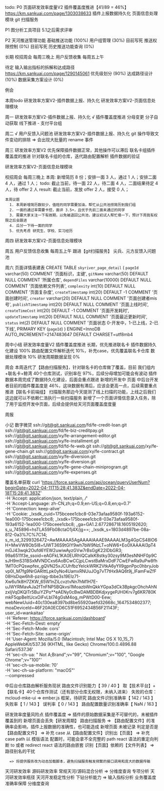 todo: 
  P0
    页面研发效率度量V2
      插件覆盖度推进【41/89 = 46%】https://km.sankuai.com/page/1303038633
      插件上报数据持久化 
      页面信息处理模块
      git 扫描服务

  P1
    图分析工具项目 5.1之后需求评审

  P2
    天河推送管理功能
      基础推送功能 (100%)
      用户组管理 (30%) 目前写死
      推送权限控制 (0%) 目前写死
      历史推送功能查询 (0%) 

  长期
    校招周会 每周三晚上
    用户反馈收集 每周五上午

  待定
    输入输出指标的拆解和达成路径 https://km.sankuai.com/page/1290145061
      优先级划分 (90%)
      达成路径设计 (10%)
      数据采集方案设计 (0%)

例会
  
本周todo
  研发效率方案V2-插件数据上报、持久化
  研发效率方案V2-页面信息处理模块

周一
  研发效率方案V2-插件数据上报、持久化
  √ 插件覆盖度推进
    分母变更
    分子自动获取
    线下推进 - 支付平台组
  
周二
  √ 用户反馈入问题池
  研发效率方案V2-插件数据上报、持久化
    git 操作导致文件变动的排除 => 会出现大批量的 rename 事件

周三
  研发效率方案V2
    优先保障插件数据正常，其他操作可以滞后
    联名卡组插件覆盖度的推进
    针对联名卡组的仓库，迭代路由配置解析
    插件数据的验证

  研发效率方案V2-页面信息处理模块

  校招周会 每周三晚上
    本周: 新增简历 8 份；安排一面 3 人，通过 1 人；安排二面 4 人，通过 1 人；
    todo: 截止当前，待一面 22 人，待二面 4 人，二面结果待定 4 人，待 offer 2 人
    result: 截止当前，发放 offer 2 人，接受 0 人；

    本周议题
      1. 本周新增简历数较少，值班的同学需要加油，帮忙从公共池捞简历到我们组
      2. 一面的通过率需要卡控，面评 3.5+，且优于先前二面未通过的同学
      3. 需要大家关注一下有效期，以免被退回公共池，建议初试人帮忙填一下，预计下周我有权限之后会跟进
      4. 瓜分一下待一面的同学
      5. 优先考虑 研究生、学校、实习经历

周四
  研发效率方案V2-页面信息处理模块

周五
  用户反馈信息收集 每周五上午
  跟进【git扫描服务】
  尖兵、元方反馈入问题池

周六
  页面详情表建表
    CREATE TABLE `skyriver_page_detail` (
      `pageId` varchar(50) COMMENT '页面标识，主键',
      `gitName` varchar(50) DEFAULT NULL COMMENT '所属仓库',
      `dependFiles` varchar(10000) DEFAULT NULL COMMENT '页面依赖文件列表',
      `complexity` int(10) DEFAULT NULL COMMENT '页面复杂度',
      `createTimestamp` int(20) DEFAULT -1 COMMENT '页面创建时间',
      `creator` varchar(20) DEFAULT NULL COMMENT '页面创建者mis号',
      `publishTimestamp` int(20) DEFAULT NULL COMMENT '页面上线时间',
      `createTimeCost` int(20) DEFAULT -1 COMMENT '页面开发耗时',
      `updateTimestamp` int(20) DEFAULT NULL COMMENT '页面最近更新时间',
      `status` int(2) DEFAULT NULL COMMENT '页面状态 0-开发中，1-已上线，2-已下线',
      PRIMARY KEY (`pageId`)
    )
    ENGINE=InnoDB AUTO_INCREMENT=2147483647 DEFAULT CHARSET=utf8mb4

周中小结
  研发效率度量V2
    插件覆盖度推进 长期，优先推进联名卡
    插件数据持久化建设 100%
    路由配置文件解析迭代 10%，补充case，优先覆盖联名卡仓库
    数据处理模块 10%
    研发周期数据呈现 0%

周会
  本周迭代了【路由扫描服务】，针对联名卡的仓库做了覆盖，目前 我们组内+联名卡+鲸湾 40个仓库测试，识别率在 97%，后续分母增加可能会有波动
  插件数据本周完成了数据持久化建设，后面会重点跟进 新增的开发中 页面
  中后台开发者目前的插件覆盖度是 46%，这块数据有滞后，应该会更高一点，后续需要重点推进【联名卡前端组】
  扫描服务那边今天提测了线上扫描的功能，上线之后我们这边就可以不依赖仁浩执行一些扫描服务
  新增了一个页面详情信息录入任务，除了用于监控开发中页面，后续会提供给天河页面覆盖度度量

周报

小记
  数字微贷
    ssh://git@git.sankuai.com/fd/fe-credit-loan.git
    ssh://git@git.sankuai.com/fd/fe-biz-creditpay.git
    ssh://git@git.sankuai.com/xy/fe-arrangement-editor.git
    ssh://git@git.sankuai.com/xy/fe-installment.git
    ssh://git@git.sankuai.com/fd/fd-fe-web.git
    ssh://git@git.sankuai.com/xy/fe-gene-chain.git
    ssh://git@git.sankuai.com/xy/fe-contract.git
    ssh://git@git.sankuai.com/xy/fe-diversion.git
    ssh://git@git.sankuai.com/xy/fe-diversion.git
    ssh://git@git.sankuai.com/xy/fe-gene-chain-miniprogram.git
    ssh://git@git.sankuai.com/xy/fe-expenses.git

  覆盖名单获取
        curl 'https://force.sankuai.com/api/ocean/queryUserNum?beginDate=2022-04-11T15:28:41.383Z&endDate=2022-04-18T15:28:41.383Z' \
    -H 'Accept: application/json, text/plain, */*' \
    -H 'Accept-Language: zh-CN,zh;q=0.9,en-US;q=0.8,en;q=0.7' \
    -H 'Connection: keep-alive' \
    -H 'Cookie: _lxsdk_cuid=175bceee1cbc8-03e73afaa9580f-193a6152-1ea000-175bceee1cbc8; _lxsdk=175bceee1cbc8-03e73afaa9580f-193a6152-1ea000-175bceee1cbc8; _ga=GA1.2.677286718.1605192620; s_u_745896=hsTLA59Fb08ctaO1j4X/jg==; _lxsdk_s=1803d4897be-08a-812-0a3%7C%7C14; s_m_id_3299326472=AwMAAAA5AgAAAAIAAAE9AAAALM3g4GpCS48lO6H+MwVW8Ob5I8+fJWT36S9tGlY9wh7bW9NzLT+oNW6+Eo0XAAAAI3pT4mGJ43wqk2Oufd6YEW2uwiwAyzGVw7rBsGgK22IDbGR3; 99a6511f3e_ssoid=eAGFkL1KA0EURhlQCalkK8stky30zsy9M3esNNHF0p9CsJH9mS31BSxMVNDCxs6AoBCwCCjpLCwstBaMrxDdF7CwEFwRa9uPw8fh1MT0cPQswpfex_gQVN25xJCUhfbzYeIckWRK2VtkA6yYIl9gpnPpc0hbryJobvp0I_M7fg9NrGARlttLpk0yNo4UamxRNUuJOg7vT7tHx9AQ6t9j_lFamFwZfF08HsDqw6h8-pzriqg-tbbe3s19EIz71-Xw6u1k8H7ZKW_65W1nZiLcvztvNn7hM1H7E-uJWYRMavAJa2fTnFNP5BQkvsi1MoazbWnQkkYGpa3dCk3BpkgcOhchAhNzxljVqDKQlTr5BuiYZPo**eAENy0cBwDAMBDBKdjxygePJH0Krv7g6KR780KmkF5qpBeItUcxOiFvLbl74gGsM4og_mPWtD00-Eew; webNewUuid=40c130ea8397bd8be55920aefd32668c_1647534802377; moaDeviceId=46F20A0ECD6C51F6952434B56F21143F; user_id=wankaitao' \
    -H 'Referer: https://force.sankuai.com/dashboard' \
    -H 'Sec-Fetch-Dest: empty' \
    -H 'Sec-Fetch-Mode: cors' \
    -H 'Sec-Fetch-Site: same-origin' \
    -H 'User-Agent: Mozilla/5.0 (Macintosh; Intel Mac OS X 10_15_7) AppleWebKit/537.36 (KHTML, like Gecko) Chrome/100.0.4896.88 Safari/537.36' \
    -H 'sec-ch-ua: " Not A;Brand";v="99", "Chromium";v="100", "Google Chrome";v="100"' \
    -H 'sec-ch-ua-mobile: ?0' \
    -H 'sec-ch-ua-platform: "macOS"' \
    --compressed

  中后台仓库路由解析服务现状
    路由文件识别能力【 39 / 40 】
      取【技术平台】+【联名卡】40个仓库作测试（还有部分仓库无权限，未纳入进来）
      失败的仓库：mcloud-mke-ui => ember.js 框架，待研究
    路由文件识别准确率【 142 / 143 】
      失败率【 1 / 143 】
      误判率【 0 / 143 】
    路由配置数量识别准确率【 NaN / 163 】
  
  研发效率度量风险点
    插件覆盖度 => 插件的原始数据采集是不可替代的，未被插件覆盖到的 新增页面会丢失【研发周期】
    路由扫描服务 => 【路由配置文件】的准确率会影响，插件上报数据的准确性，也可能造成 新增页面 未被记录
      判定是否是【路由配置文件】 =>  补充 case
      从【路由配置文件】识别出【页面】 =>  补充 case
        path 以 模版语法 配置时，可能会拿不全完整的 path
        react 语法的重定向判断 to 或者 redirect
        react 语法的路由嵌套 
      识别【页面】依赖的【文件列表】 =>  路径别名的干扰

      => 将提供服务改为动态加载脚本，避免扫描服务触发频繁的接口调用和庞大的数据传输


  天河研发效率
  源码研发效率
  常规天河/源码混合分析 => 分维度查询
  专项分析
    天河研发效率瓶径
    天河开发稳定性分析
  下钻分析能力 => 输入指标分析
  业务覆盖度
    准确率保障
    分维度查询
    
